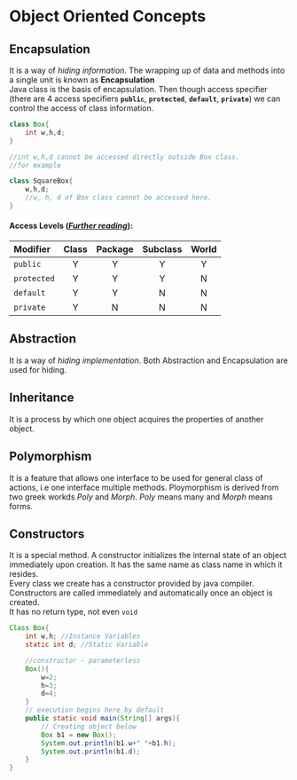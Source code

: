 # Object Oriented Concepts

## Encapsulation

It is a way of *hiding information*. The wrapping up of data and methods into a single unit is known as **Encapsulation**  
Java class is the basis of encapsulation. Then though access specifier (there are 4 access specifiers **`public`**, **`protected`**, **`default`**, **`private`**) we can control the access of class information.
```java
class Box{
    int w,h,d;
}

//int w,h,d cannot be accessed directly outside Box class.
//for example

class SquareBox{
    w,h,d;
    //w, h, d of Box class cannot be accessed here.
}
```


#### Access Levels (*[Further reading](https://docs.oracle.com/javase/tutorial/java/javaOO/accesscontrol.html)*):
| Modifier | Class | Package | Subclass | World |
| :------- | :---: | :-----: | :------: | :---: |
| `public` | Y | Y | Y | Y |
| `protected` | Y | Y | Y | N |
| `default` | Y | Y | N | N |
| `private` | Y | N | N | N |



## Abstraction

It is a way of *hiding implementation*. Both Abstraction and Encapsulation are used for hiding.  

## Inheritance

It is a process by which one object acquires the properties of another object.

## Polymorphism

It is a feature that allows one interface to be used for general class of actions, i.e one interface multiple methods. Ploymorphism is derived from two greek workds *Poly* and *Morph*. *Poly* means many and *Morph* means forms.



## Constructors

It is a special method. A constructor initializes the internal state of an object immediately upon creation. It has the same name as class name in which it resides.  
Every class we create has a constructor provided by java compiler.  
Constructors are called immediately and automatically once an object is created.  
It has no return type, not even `void`

```java
Class Box{
    int w,h; //Instance Variables
    static int d; //Static Variable

    //constructor - parameterless
    Box(){
        w=2;
        h=3;
        d=4;
    }
    // execution begins here by default
    public static void main(String[] args){
        // Creating object below
        Box b1 = new Box();
        System.out.println(b1.w+" "+b1.h);
        System.out.println(b1.d);
    }
}